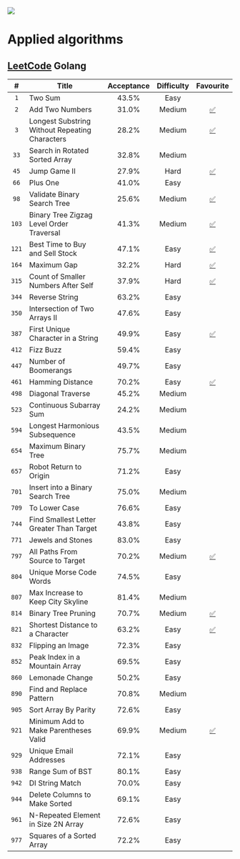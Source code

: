 ![](https://img.shields.io/badge/status-in_development-yellow.svg)

# Applied algorithms


## [LeetCode](https://leetcode.com) Golang

| # | Title | Acceptance | Difficulty | Favourite |
|:---:| --- | :---: | :---: | :---: |
|`1`| Two Sum | 43.5% | Easy ||
|`2`| Add Two Numbers | 31.0% | Medium |[✅](https://leetcode.com/list/tgix29s)|
|`3`| Longest Substring Without Repeating Characters | 28.2% | Medium |[✅](https://leetcode.com/list/tgix29s)|
|`33`| Search in Rotated Sorted Array | 32.8% | Medium ||
|`45`| Jump Game II | 27.9% | Hard |[✅](https://leetcode.com/list/tgix29s)|
|`66`| Plus One | 41.0% | Easy ||
|`98`| Validate Binary Search Tree | 25.6% | Medium |[✅](https://leetcode.com/list/tgix29s)|
|`103`| Binary Tree Zigzag Level Order Traversal | 41.3% | Medium |[✅](https://leetcode.com/list/tgix29s)|
|`121`| Best Time to Buy and Sell Stock | 47.1% | Easy |[✅](https://leetcode.com/list/tgix29s)|  
|`164`| Maximum Gap | 32.2% | Hard |[✅](https://leetcode.com/list/tgix29s)|
|`315`| Count of Smaller Numbers After Self | 37.9% | Hard |[✅](https://leetcode.com/list/tgix29s)| 
|`344`| Reverse String | 63.2% | Easy ||
|`350`| Intersection of Two Arrays II | 47.6% | Easy ||
|`387`| First Unique Character in a String | 49.9% | Easy |[✅](https://leetcode.com/list/tgix29s)| 
|`412`| Fizz Buzz | 59.4% | Easy ||
|`447`| Number of Boomerangs | 49.7% | Easy ||
|`461`| Hamming Distance | 70.2% | Easy |[✅](https://leetcode.com/list/tgix29s)| 
|`498`| Diagonal Traverse | 45.2% | Medium ||
|`523`| Continuous Subarray Sum | 24.2% | Medium ||
|`594`| Longest Harmonious Subsequence | 43.5% | Medium ||
|`654`| Maximum Binary Tree | 75.7% | Medium ||
|`657`| Robot Return to Origin | 71.2% | Easy ||
|`701`| Insert into a Binary Search Tree | 75.0% | Medium ||
|`709`| To Lower Case | 76.6% | Easy ||
|`744`| Find Smallest Letter Greater Than Target | 43.8% | Easy ||
|`771`| Jewels and Stones | 83.0% | Easy ||
|`797`| All Paths From Source to Target | 70.2% | Medium |[✅](https://leetcode.com/list/tgix29s)|
|`804`| Unique Morse Code Words | 74.5% | Easy ||
|`807`| Max Increase to Keep City Skyline  | 81.4% | Medium ||
|`814`| Binary Tree Pruning | 70.7% | Medium |[✅](https://leetcode.com/list/tgix29s)|
|`821`| Shortest Distance to a Character | 63.2% | Easy |[✅](https://leetcode.com/list/tgix29s)|
|`832`| Flipping an Image | 72.3% | Easy ||
|`852`| Peak Index in a Mountain Array | 69.5% | Easy ||
|`860`| Lemonade Change | 50.2% | Easy ||
|`890`| Find and Replace Pattern | 70.8% | Medium ||
|`905`| Sort Array By Parity | 72.6% | Easy ||
|`921`| Minimum Add to Make Parentheses Valid | 69.9% | Medium |[✅](https://leetcode.com/list/tgix29s)|
|`929`| Unique Email Addresses | 72.1% | Easy ||
|`938`| Range Sum of BST | 80.1% | Easy ||
|`942`| DI String Match | 70.0% | Easy ||
|`944`| Delete Columns to Make Sorted | 69.1% | Easy ||
|`961`| N-Repeated Element in Size 2N Array | 72.6% | Easy ||
|`977`| Squares of a Sorted Array | 72.2% | Easy ||